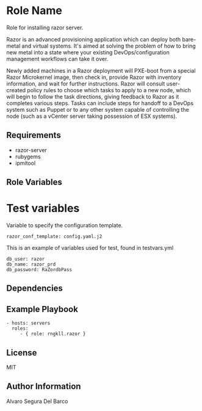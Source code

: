 Role Name
=========

Role for installing razor server.

Razor is an advanced provisioning application which can deploy both bare-metal and virtual systems. It's aimed at solving the problem of how to bring new metal into a state where your existing DevOps/configuration management workflows can take it over.

Newly added machines in a Razor deployment will PXE-boot from a special Razor Microkernel image, then check in, provide Razor with inventory information, and wait for further instructions. Razor will consult user-created policy rules to choose which tasks to apply to a new node, which will begin to follow the task directions, giving feedback to Razor as it completes various steps. Tasks can include steps for handoff to a DevOps system such as Puppet or to any other system capable of controlling the node (such as a vCenter server taking possession of ESX systems).

Requirements
------------
- razor-server
- rubygems
- ipmitool

Role Variables
--------------

# Test variables

Variable to specify the configuration template.
```
razor_conf_template: config.yaml.j2 
```

This is an example of variables used for test, found in testvars.yml
```
db_user: razor
db_name: razor_prd
db_password: RaZordbPass
```

Dependencies
------------

Example Playbook
----------------

    - hosts: servers
      roles:
         - { role: rngkll.razor }

License
-------
MIT

Author Information
------------------

Alvaro Segura Del Barco
